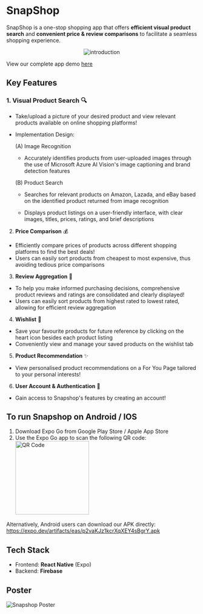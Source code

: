 # SnapShop
SnapShop is a one-stop shopping app that offers **efficient visual product search** and **convenient price & review comparisons** to facilitate a seamless shopping experience.

<p align="center">
  <img src="https://github.com/user-attachments/assets/424fb226-41c4-4ed3-b144-4941bc16104b" alt="introduction" />
</p>

View our complete app demo [here](https://drive.google.com/file/d/1kIs7_73rGlKJBKE0b_rxvcPXOOUeGOMJ/view?usp=drive_link)

## Key Features
### 1. **Visual Product Search** 🔍
- Take/upload a picture of your desired product and view relevant products available on online shopping platforms!
- Implementation Design:
  
  (A) Image Recognition
  
    - Accurately identifies products from user-uploaded images through the use of Microsoft Azure AI Vision's image captioning and brand detection features
  
  (B) Product Search
  
    - Searches for relevant products on Amazon, Lazada, and eBay based on the identified product returned from image recognition
    
    - Displays product listings on a user-friendly interface, with clear images, titles, prices, ratings, and brief descriptions

2. **Price Comparison** 💰
- Efficiently compare prices of products across different shopping platforms to find the best deals!
- Users can easily sort products from cheapest to most expensive, thus avoiding tedious price comparisons

3. **Review Aggregation** 🔖
- To help you make informed purchasing decisions, comprehensive product reviews and ratings are consolidated and clearly displayed!
- Users can easily sort products from highest rated to lowest rated, allowing for efficient review aggregation

4. **Wishlist** 💖
- Save your favourite products for future reference by clicking on the heart icon besides each product listing
- Conveniently view and manage your saved products on the wishlist tab

5. **Product Recommendation** ✨
- View personalised product recommendations on a For You Page tailored to your personal interests!

6. **User Account & Authentication** 🔐
- Gain access to Snapshop's features by creating an account!

## To run Snapshop on Android / IOS
1. Download Expo Go from Google Play Store / Apple App Store
2. Use the Expo Go app to scan the following QR code:
<img width="194" alt="QR Code" src="https://github.com/user-attachments/assets/fcf1c2d6-6611-415b-a8ce-df1b78dd2906"><br/>

Alternatively, Android users can download our APK directly: https://expo.dev/artifacts/eas/p2vaKJz1kcrXqXEY4sBgrY.apk

## Tech Stack
- Frontend: **React Native** (Expo)
- Backend: **Firebase**

## Poster
![Snapshop Poster](https://github.com/user-attachments/assets/2e330762-1f33-40ad-9d3f-7fedc8814772)
